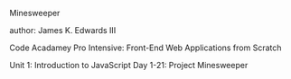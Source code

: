Minesweeper

author: James K. Edwards III

Code Acadamey Pro Intensive: Front-End Web Applications from Scratch

Unit 1: Introduction to JavaScript  Day 1-21: Project Minesweeper
